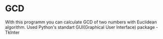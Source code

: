 # GCD
With this programm you can calculate GCD of two numbers with Euclidean algorithm.  Used Python's standart GUI(Graphical User Interface) package - TkInter
